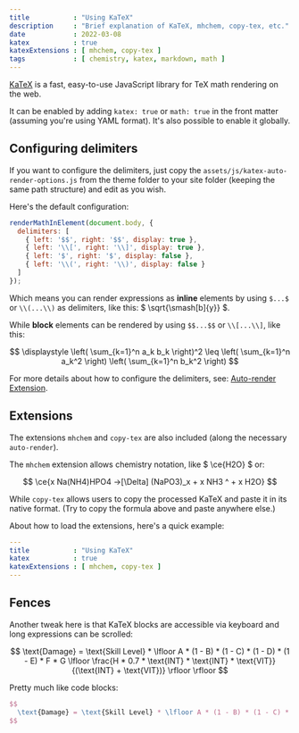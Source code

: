 ```yaml
---
title           : "Using KaTeX"
description     : "Brief explanation of KaTeX, mhchem, copy-tex, etc."
date            : 2022-03-08
katex           : true
katexExtensions : [ mhchem, copy-tex ]
tags            : [ chemistry, katex, markdown, math ]
---
```


[KaTeX](https://katex.org/) is a fast, easy-to-use JavaScript library for TeX math rendering on the web.

It can be enabled by adding `katex: true` or `math: true` in the front matter (assuming you're using YAML format). It's also possible to enable it globally.


## Configuring delimiters

If you want to configure the delimiters, just copy the `assets/js/katex-auto-render-options.js` from the theme folder to your site folder (keeping the same path structure) and edit as you wish.

Here's the default configuration:

```js
renderMathInElement(document.body, {
  delimiters: [
    { left: '$$', right: '$$', display: true },
    { left: '\\[', right: '\\]', display: true },
    { left: '$', right: '$', display: false },
    { left: '\\(', right: '\\)', display: false }
  ]
});
```

Which means you can render expressions as **inline** elements by using `$...$` or `\\(...\\)` as delimiters, like this: $ \sqrt{\smash[b]{y}} $.

While **block** elements can be rendered by using `$$...$$` or `\\[...\\]`, like this:

$$ \displaystyle \left( \sum_{k=1}^n a_k b_k \right)^2 \leq \left( \sum_{k=1}^n a_k^2 \right) \left( \sum_{k=1}^n b_k^2 \right) $$

For more details about how to configure the delimiters, see: [Auto-render Extension](https://katex.org/docs/autorender.html).


## Extensions

The extensions `mhchem` and `copy-tex` are also included (along the necessary `auto-render`).

The `mhchem` extension allows chemistry notation, like $ \ce{H2O} $ or:

$$
  \ce{x Na(NH4)HPO4 ->[\Delta] (NaPO3)_x + x NH3 ^ + x H2O}
$$

While `copy-tex` allows users to copy the processed KaTeX and paste it in its native format. (Try to copy the formula above and paste anywhere else.)

About how to load the extensions, here's a quick example:

```yaml
---
title           : "Using KaTeX"
katex           : true
katexExtensions : [ mhchem, copy-tex ]
---
```

## Fences

Another tweak here is that KaTeX blocks are accessible via keyboard and long expressions can be scrolled:

$$ \text{Damage} = \text{Skill Level} * \lfloor A * (1 - B) * (1 - C) * (1 - D) * (1 - E) * F * G \lfloor \frac{H * 0.7 * \text{INT} * \text{INT} * \text{VIT}}{(\text{INT} + \text{VIT})} \rfloor \rfloor $$

Pretty much like code blocks:

```tex
$$
  \text{Damage} = \text{Skill Level} * \lfloor A * (1 - B) * (1 - C) * (1 - D) * (1 - E) * F * G \lfloor \frac{H * 0.7 * \text{INT} * \text{INT} * \text{VIT}}{(\text{INT} + \text{VIT})} \rfloor \rfloor
$$
```

